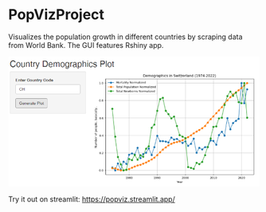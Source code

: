 # PopVizProject
Visualizes the population growth in different countries by scraping data from World Bank. The GUI features Rshiny app.

![Example for Switzerland](example.PNG)


Try it out on streamlit: https://popviz.streamlit.app/
